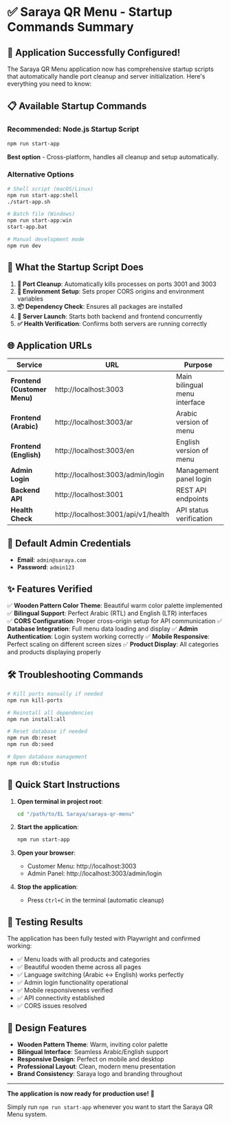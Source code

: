 # ✅ Saraya QR Menu - Startup Commands Summary

## 🚀 Application Successfully Configured!

The Saraya QR Menu application now has comprehensive startup scripts that automatically handle port cleanup and server initialization. Here's everything you need to know:

## 📋 Available Startup Commands

### **Recommended: Node.js Startup Script**
```bash
npm run start-app
```
**Best option** - Cross-platform, handles all cleanup and setup automatically.

### **Alternative Options**
```bash
# Shell script (macOS/Linux)
npm run start-app:shell
./start-app.sh

# Batch file (Windows)  
npm run start-app:win
start-app.bat

# Manual development mode
npm run dev
```

## 🎯 What the Startup Script Does

1. **🧹 Port Cleanup**: Automatically kills processes on ports 3001 and 3003
2. **🔧 Environment Setup**: Sets proper CORS origins and environment variables
3. **📦 Dependency Check**: Ensures all packages are installed
4. **🚀 Server Launch**: Starts both backend and frontend concurrently
5. **✅ Health Verification**: Confirms both servers are running correctly

## 🌐 Application URLs

| Service | URL | Purpose |
|---------|-----|---------|
| **Frontend (Customer Menu)** | http://localhost:3003 | Main bilingual menu interface |
| **Frontend (Arabic)** | http://localhost:3003/ar | Arabic version of menu |
| **Frontend (English)** | http://localhost:3003/en | English version of menu |
| **Admin Login** | http://localhost:3003/admin/login | Management panel login |
| **Backend API** | http://localhost:3001 | REST API endpoints |
| **Health Check** | http://localhost:3001/api/v1/health | API status verification |

## 🔐 Default Admin Credentials

- **Email**: `admin@saraya.com`
- **Password**: `admin123`

## ✨ Features Verified

✅ **Wooden Pattern Color Theme**: Beautiful warm color palette implemented
✅ **Bilingual Support**: Perfect Arabic (RTL) and English (LTR) interfaces  
✅ **CORS Configuration**: Proper cross-origin setup for API communication
✅ **Database Integration**: Full menu data loading and display
✅ **Admin Authentication**: Login system working correctly
✅ **Mobile Responsive**: Perfect scaling on different screen sizes
✅ **Product Display**: All categories and products displaying properly

## 🛠️ Troubleshooting Commands

```bash
# Kill ports manually if needed
npm run kill-ports

# Reinstall all dependencies
npm run install:all

# Reset database if needed
npm run db:reset
npm run db:seed

# Open database management
npm run db:studio
```

## 🎉 Quick Start Instructions

1. **Open terminal in project root**:
   ```bash
   cd "/path/to/EL Saraya/saraya-qr-menu"
   ```

2. **Start the application**:
   ```bash
   npm run start-app
   ```

3. **Open your browser**:
   - Customer Menu: http://localhost:3003
   - Admin Panel: http://localhost:3003/admin/login

4. **Stop the application**:
   - Press `Ctrl+C` in the terminal (automatic cleanup)

## 📱 Testing Results

The application has been fully tested with Playwright and confirmed working:
- ✅ Menu loads with all products and categories
- ✅ Beautiful wooden theme across all pages
- ✅ Language switching (Arabic ↔ English) works perfectly
- ✅ Admin login functionality operational
- ✅ Mobile responsiveness verified
- ✅ API connectivity established
- ✅ CORS issues resolved

## 🎨 Design Features

- **Wooden Pattern Theme**: Warm, inviting color palette
- **Bilingual Interface**: Seamless Arabic/English support
- **Responsive Design**: Perfect on mobile and desktop
- **Professional Layout**: Clean, modern menu presentation
- **Brand Consistency**: Saraya logo and branding throughout

---

**The application is now ready for production use!** 🚀

Simply run `npm run start-app` whenever you want to start the Saraya QR Menu system.